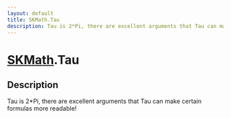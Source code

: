 ```yaml
---
layout: default
title: SKMath.Tau
description: Tau is 2*Pi, there are excellent arguments that Tau can make certain formulas more readable!
---
```

# [SKMath]({{site.url}}/Pages/Reference/SKMath.html).Tau

## Description
Tau is 2*Pi, there are excellent arguments that Tau can
make certain formulas more readable!

